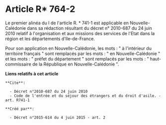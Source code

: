 # Article R* 764-2

Le premier alinéa du I de l'article R. * 741-1 est applicable en Nouvelle-Calédonie dans sa rédaction résultant du décret n°
2010-687 du 24 juin 2010 relatif à l'organisation et aux missions des services de l'Etat dans la région et les départements
d'Ile-de-France. 

Pour son application en Nouvelle-Calédonie, les mots : " à l'intérieur du territoire français " sont remplacés par les mots :
" en Nouvelle-Calédonie " et les mots : " préfet du département " sont remplacés par les mots : " haut-commissaire de la
République en Nouvelle-Calédonie ".

**Liens relatifs à cet article**

	**Cite**:

	  - Décret n°2010-687 du 24 juin 2010
	  - Code de l'entrée et du séjour des étrangers et du droit d'asile. - art. R741-1

	**Créé par**:

	  - Décret n°2015-614 du 4 juin 2015 - art. 2
